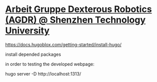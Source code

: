 # [Arbeit Gruppe Dexterous Robotics (AGDR) @ Shenzhen Technology University](https://github.com/TUSZ-AGDR)

https://docs.hugoblox.com/getting-started/install-hugo/

install depended packages

in order to testing the developed webpage:

hugo server -D
http://localhost:1313/



<!--[![Screenshot](./preview.png)](https://hugoblox.com/hugo-themes/)

The **Research Group Template** empowers your research group to easily create a beautiful website with a stunning homepage, news, academic publications, events, team profiles, and a contact form.

️**Trusted by 250,000+ researchers, educators, and students.** Highly customizable via the integrated **no-code, widget-based Wowchemy page builder**, making every site truly personalized ⭐⭐⭐⭐⭐

[![Get Started](https://img.shields.io/badge/-Get%20started-ff4655?style=for-the-badge)](https://hugoblox.com/hugo-themes/)
[![Discord](https://img.shields.io/discord/722225264733716590?style=for-the-badge)](https://discord.com/channels/722225264733716590/742892432458252370/742895548159492138)  
[![Twitter Follow](https://img.shields.io/twitter/follow/GetResearchDev?label=Follow%20on%20Twitter)](https://twitter.com/wowchemy)

Easily write technical content with plain text Markdown, LaTeX math, diagrams, RMarkdown, or Jupyter, and import publications from BibTeX.

[Check out the latest demo](https://research-group.netlify.app/) of what you'll get in less than 60 seconds, or [view the showcase](https://hugoblox.com/creators/).

The integrated [**Wowchemy**](https://hugoblox.com) website builder and CMS makes it easy to create a beautiful website for free. Edit your site in the CMS (or your favorite editor), generate it with [Hugo](https://github.com/gohugoio/hugo), and deploy with GitHub or Netlify. Customize anything on your site with widgets, light/dark themes, and language packs.

- 👉 [**Get Started**](https://hugoblox.com/hugo-themes/)
- 📚 [View the **documentation**](https://docs.hugoblox.com/)
- 💬 [Chat with the **Wowchemy research community**](https://discord.gg/z8wNYzb) or [**Hugo community**](https://discourse.gohugo.io)
- ⬇️ **Automatically import citations from BibTeX** with the [Hugo Academic CLI](https://github.com/GetRD/academic-file-converter)
- 🐦 Share your new site with the community: [@wowchemy](https://twitter.com/wowchemy) [@GeorgeCushen](https://twitter.com/GeorgeCushen) [#MadeWithWowchemy](https://twitter.com/search?q=%23MadeWithWowchemy&src=typed_query)
- 🗳 [Take the survey and help us improve #OpenSource](https://forms.gle/NioD9VhUg7PNmdCAA)
- 🚀 [Contribute improvements](https://github.com/HugoBlox/hugo-blox-builder/blob/main/CONTRIBUTING.md) or [suggest improvements](https://github.com/HugoBlox/hugo-blox-builder/issues)
- ⬆️ **Updating?** View the [Update Guide](https://docs.hugoblox.com/hugo-tutorials/update/) and [Release Notes](https://github.com/HugoBlox/hugo-blox-builder/releases)

## We ask you, humbly, to support this open source movement

Today we ask you to defend the open source independence of the Wowchemy website builder and themes 🐧

We're an open source movement that depends on your support to stay online and thriving, but 99.9% of our creators don't give; they simply look the other way.

### [❤️ Click here to become a GitHub Sponsor, unlocking awesome perks such as _exclusive academic templates and widgets_](https://github.com/sponsors/gcushen)

## Demo credits

Please replace the demo images with your own.

- [Female scientist](https://unsplash.com/photos/uVnRa6mOLOM)
- [2 Coders](https://unsplash.com/photos/kwzWjTnDPLk)
- [Cafe](https://unsplash.com/photos/RnDGGnMEOao)
- Blog posts
  - https://unsplash.com/photos/AndE50aaHn4
  - https://unsplash.com/photos/OYzbqk2y26c
- Avatars
  - https://unsplash.com/photos/5yENNRbbat4
  - https://unsplash.com/photos/WNoLnJo7tS8-->

